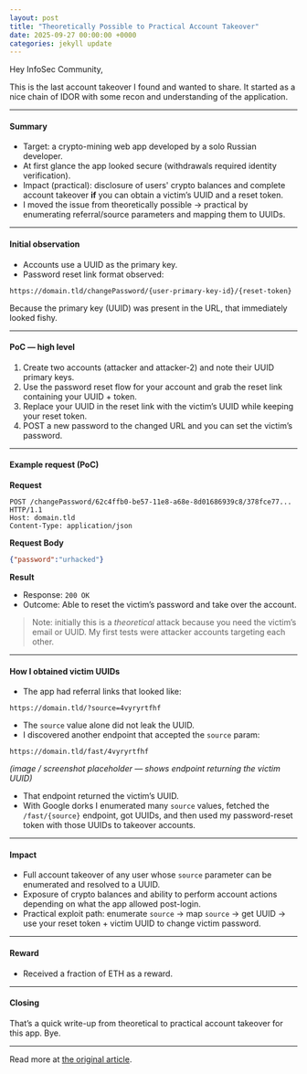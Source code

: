 ```yaml
---
layout: post
title: "Theoretically Possible to Practical Account Takeover"
date: 2025-09-27 00:00:00 +0000
categories: jekyll update
---
```


Hey InfoSec Community,

This is the last account takeover I found and wanted to share. It started as a nice chain of IDOR with some recon and understanding of the application.

---

#### Summary

* Target: a crypto-mining web app developed by a solo Russian developer.
* At first glance the app looked secure (withdrawals required identity verification).
* Impact (practical): disclosure of users' crypto balances and complete account takeover **if** you can obtain a victim’s UUID and a reset token.
* I moved the issue from theoretically possible → practical by enumerating referral/source parameters and mapping them to UUIDs.

---

#### Initial observation

* Accounts use a UUID as the primary key.
* Password reset link format observed:

```
https://domain.tld/changePassword/{user-primary-key-id}/{reset-token}
```

Because the primary key (UUID) was present in the URL, that immediately looked fishy.

---

#### PoC — high level

1. Create two accounts (attacker and attacker-2) and note their UUID primary keys.
2. Use the password reset flow for your account and grab the reset link containing your UUID + token.
3. Replace your UUID in the reset link with the victim’s UUID while keeping your reset token.
4. POST a new password to the changed URL and you can set the victim’s password.

---

#### Example request (PoC)

**Request**

```
POST /changePassword/62c4ffb0-be57-11e8-a68e-8d01686939c8/378fce77... HTTP/1.1
Host: domain.tld
Content-Type: application/json
```

**Request Body**

```json
{"password":"urhacked"}
```

**Result**

* Response: `200 OK`
* Outcome: Able to reset the victim’s password and take over the account.

> Note: initially this is a *theoretical* attack because you need the victim’s email or UUID. My first tests were attacker accounts targeting each other.

---

#### How I obtained victim UUIDs

* The app had referral links that looked like:

```
https://domain.tld/?source=4vyryrtfhf
```

* The `source` value alone did not leak the UUID.
* I discovered another endpoint that accepted the `source` param:

```
https://domain.tld/fast/4vyryrtfhf
```

*(image / screenshot placeholder — shows endpoint returning the victim UUID)*

* That endpoint returned the victim’s UUID.
* With Google dorks I enumerated many `source` values, fetched the `/fast/{source}` endpoint, got UUIDs, and then used my password-reset token with those UUIDs to takeover accounts.

---

#### Impact

* Full account takeover of any user whose `source` parameter can be enumerated and resolved to a UUID.
* Exposure of crypto balances and ability to perform account actions depending on what the app allowed post-login.
* Practical exploit path: enumerate `source` → map `source` → get UUID → use your reset token + victim UUID to change victim password.

---

#### Reward

* Received a fraction of ETH as a reward.

---

#### Closing

That’s a quick write-up from theoretical to practical account takeover for this app.
Bye.

---
Read more at [the original article](https://ironfisto.medium.com/theoretically-possible-to-practical-account-takeover-c9383ab03f76).
